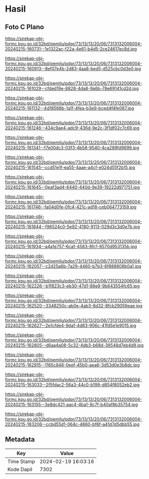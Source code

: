 # Hasil

## Foto C Plano

https://sirekap-obj-formc.kpu.go.id/32bd/pemilu/pdpr/73/13/13/20/06/7313132006004-20240215-160731--1e1322ac-f22a-4e61-b4d5-2ce24617ec8d.jpg

https://sirekap-obj-formc.kpu.go.id/32bd/pemilu/pdpr/73/13/13/20/06/7313132006004-20240215-160913--8ef07e4b-2d83-4aa8-bed5-d525cbc0d3e0.jpg

https://sirekap-obj-formc.kpu.go.id/32bd/pemilu/pdpr/73/13/13/20/06/7313132006004-20240215-161029--cfded19e-8828-4da8-9a6b-78e69141cd2d.jpg

https://sirekap-obj-formc.kpu.go.id/32bd/pemilu/pdpr/73/13/13/20/06/7313132006004-20240215-161132--4d18568b-1a1f-4fea-b3e9-bced4f4fe087.jpg

https://sirekap-obj-formc.kpu.go.id/32bd/pemilu/pdpr/73/13/13/20/06/7313132006004-20240215-161246--434c9ae4-adc9-436d-9e2c-3f1df02c7c69.jpg

https://sirekap-obj-formc.kpu.go.id/32bd/pemilu/pdpr/73/13/13/20/06/7313132006004-20240215-161341--f7e00dc3-03f3-4b58-9540-4ca289fd9699.jpg

https://sirekap-obj-formc.kpu.go.id/32bd/pemilu/pdpr/73/13/13/20/06/7313132006004-20240215-161545--ccd51e1f-ea55-4aae-a4cf-e024d55f2b15.jpg

https://sirekap-obj-formc.kpu.go.id/32bd/pemilu/pdpr/73/13/13/20/06/7313132006004-20240215-161645--0eaf3ad4-6440-440d-9e39-19222d971751.jpg

https://sirekap-obj-formc.kpu.go.id/32bd/pemilu/pdpr/73/13/13/20/06/7313132006004-20240215-161746--fa04d0fe-0fc4-421c-ad18-ceb064773159.jpg

https://sirekap-obj-formc.kpu.go.id/32bd/pemilu/pdpr/73/13/13/20/06/7313132006004-20240215-161844--f96524c0-5e92-4180-9113-029d3c3d0e7b.jpg

https://sirekap-obj-formc.kpu.go.id/32bd/pemilu/pdpr/73/13/13/20/06/7313132006004-20240215-161934--a4a1e757-6ca1-4583-8fc1-8570d953135b.jpg

https://sirekap-obj-formc.kpu.go.id/32bd/pemilu/pdpr/73/13/13/20/06/7313132006004-20240215-162057--c2d25a6b-7a29-4460-b7b3-6f888608b0a1.jpg

https://sirekap-obj-formc.kpu.go.id/32bd/pemilu/pdpr/73/13/13/20/06/7313132006004-20240215-162226--b1f823c3-eb30-47d1-88e9-9b643554fc65.jpg

https://sirekap-obj-formc.kpu.go.id/32bd/pemilu/pdpr/73/13/13/20/06/7313132006004-20240215-162520--3348250c-ab0e-4ab3-8d32-8fcb29059eae.jpg

https://sirekap-obj-formc.kpu.go.id/32bd/pemilu/pdpr/73/13/13/20/06/7313132006004-20240215-162627--2e1cfde4-9da1-4d83-906c-41fd5e1e9015.jpg

https://sirekap-obj-formc.kpu.go.id/32bd/pemilu/pdpr/73/13/13/20/06/7313132006004-20240215-162805--d6aa4a08-5c32-4db3-b68d-39548d7eb4d9.jpg

https://sirekap-obj-formc.kpu.go.id/32bd/pemilu/pdpr/73/13/13/20/06/7313132006004-20240215-162915--1165c848-0eef-45b0-aea6-3d53d0e3b8dc.jpg

https://sirekap-obj-formc.kpu.go.id/32bd/pemilu/pdpr/73/13/13/20/06/7313132006004-20240215-163033--2f5fdac2-56a3-44c0-b199-d854f8052eb2.jpg

https://sirekap-obj-formc.kpu.go.id/32bd/pemilu/pdpr/73/13/13/20/06/7313132006004-20240215-163155--3e8dc421-aac4-4ba1-9c7f-b40af8b35754.jpg

https://sirekap-obj-formc.kpu.go.id/32bd/pemilu/pdpr/73/13/13/20/06/7313132006004-20240215-183206--ccbd55d1-064c-4860-bf6f-a41d7d5dbb55.jpg


## Metadata

| Key        | Value               |
| ---------- | ------------------- |
| Time Stamp | 2024-02-19 16:03:16 |
| Kode Dapil | 7302                |




